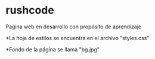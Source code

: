 # rushcode

Pagina web en desarrollo con propósito de aprendizaje



*La hoja de estilos se encuentra en el archivo "styles.css"

*Fondo de la página se llama "bg.jpg"
